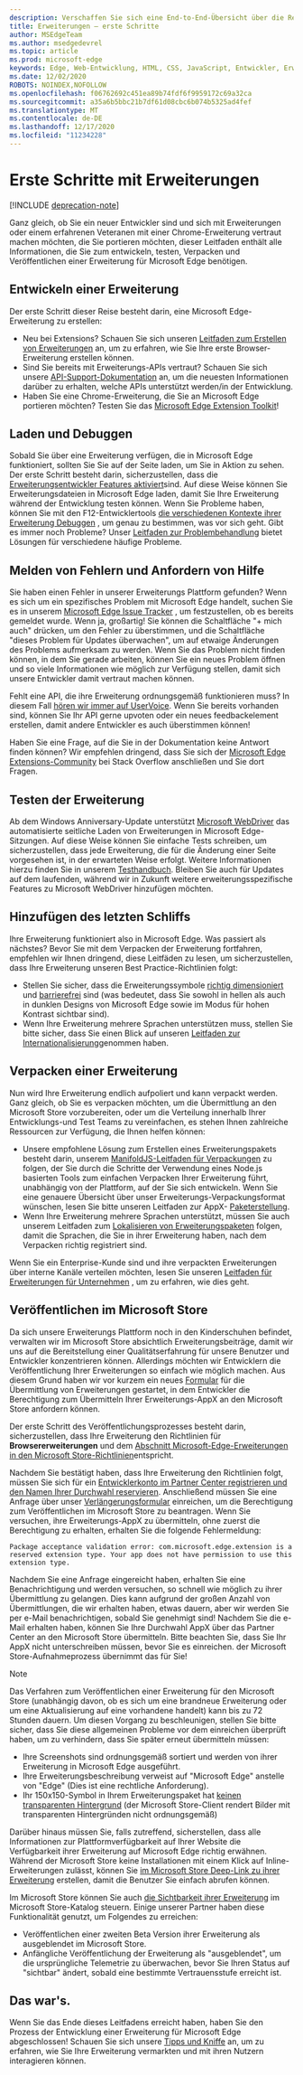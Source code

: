 ```yaml
---
description: Verschaffen Sie sich eine End-to-End-Übersicht über die Reise von der ersten Entwicklung bis zur Verpackung von Microsoft Edge-Erweiterungen.
title: Erweiterungen – erste Schritte
author: MSEdgeTeam
ms.author: msedgedevrel
ms.topic: article
ms.prod: microsoft-edge
keywords: Edge, Web-Entwicklung, HTML, CSS, JavaScript, Entwickler, Erweiterungen
ms.date: 12/02/2020
ROBOTS: NOINDEX,NOFOLLOW
ms.openlocfilehash: f06762692c451ea89b74fdf6f9959172c69a32ca
ms.sourcegitcommit: a35a6b5bbc21b7df61d08cbc6b074b5325ad4fef
ms.translationtype: MT
ms.contentlocale: de-DE
ms.lasthandoff: 12/17/2020
ms.locfileid: "11234228"
---
```

# Erste Schritte mit Erweiterungen  

[!INCLUDE [deprecation-note](includes/deprecation-note.md)]  

Ganz gleich, ob Sie ein neuer Entwickler sind und sich mit Erweiterungen oder einem erfahrenen Veteranen mit einer Chrome-Erweiterung vertraut machen möchten, die Sie portieren möchten, dieser Leitfaden enthält alle Informationen, die Sie zum entwickeln, testen, Verpacken und Veröffentlichen einer Erweiterung für Microsoft Edge benötigen. 

## Entwickeln einer Erweiterung

Der erste Schritt dieser Reise besteht darin, eine Microsoft Edge-Erweiterung zu erstellen: 
- Neu bei Extensions? Schauen Sie sich unseren [Leitfaden zum Erstellen von Erweiterungen](./guides/creating-an-extension.md) an, um zu erfahren, wie Sie Ihre erste Browser-Erweiterung erstellen können. 
- Sind Sie bereits mit Erweiterungs-APIs vertraut? Schauen Sie sich unsere [API-Support-Dokumentation](./api-support.md) an, um die neuesten Informationen darüber zu erhalten, welche APIs unterstützt werden/in der Entwicklung. 
- Haben Sie eine Chrome-Erweiterung, die Sie an Microsoft Edge portieren möchten? Testen Sie das [Microsoft Edge Extension Toolkit](./guides/porting-chrome-extensions.md)!

## Laden und Debuggen

Sobald Sie über eine Erweiterung verfügen, die in Microsoft Edge funktioniert, sollten Sie Sie auf der Seite laden, um Sie in Aktion zu sehen. Der erste Schritt besteht darin, sicherzustellen, dass die [Erweiterungsentwickler Features aktiviert](./guides/adding-and-removing-extensions.md)sind. Auf diese Weise können Sie Erweiterungsdateien in Microsoft Edge laden, damit Sie Ihre Erweiterung während der Entwicklung testen können. Wenn Sie Probleme haben, können Sie mit den F12-Entwicklertools [die verschiedenen Kontexte ihrer Erweiterung Debuggen](./guides/debugging-extensions.md) , um genau zu bestimmen, was vor sich geht. Gibt es immer noch Probleme? Unser [Leitfaden zur Problembehandlung](./troubleshooting.md) bietet Lösungen für verschiedene häufige Probleme. 

## Melden von Fehlern und Anfordern von Hilfe

Sie haben einen Fehler in unserer Erweiterungs Plattform gefunden? Wenn es sich um ein spezifisches Problem mit Microsoft Edge handelt, suchen Sie es in unserem [Microsoft Edge Issue Tracker](https://developer.microsoft.com/microsoft-edge/platform/issues/) , um festzustellen, ob es bereits gemeldet wurde. Wenn ja, großartig! Sie können die Schaltfläche "+ mich auch" drücken, um den Fehler zu überstimmen, und die Schaltfläche "dieses Problem für Updates überwachen", um auf etwaige Änderungen des Problems aufmerksam zu werden. Wenn Sie das Problem nicht finden können, in dem Sie gerade arbeiten, können Sie ein neues Problem öffnen und so viele Informationen wie möglich zur Verfügung stellen, damit sich unsere Entwickler damit vertraut machen können. 

Fehlt eine API, die ihre Erweiterung ordnungsgemäß funktionieren muss? In diesem Fall [hören wir immer auf UserVoice](https://wpdev.uservoice.com/forums/257854-microsoft-edge-developer/category/87962-extensions). Wenn Sie bereits vorhanden sind, können Sie Ihr API gerne upvoten oder ein neues feedbackelement erstellen, damit andere Entwickler es auch überstimmen können! 

Haben Sie eine Frage, auf die Sie in der Dokumentation keine Antwort finden können? Wir empfehlen dringend, dass Sie sich der [Microsoft Edge Extensions-Community](https://stackoverflow.com/questions/tagged/microsoft-edge-extension) bei Stack Overflow anschließen und Sie dort Fragen.

## Testen der Erweiterung

Ab dem Windows Anniversary-Update unterstützt [Microsoft WebDriver](../webdriver/index.md) das automatisierte seitliche Laden von Erweiterungen in Microsoft Edge-Sitzungen. Auf diese Weise können Sie einfache Tests schreiben, um sicherzustellen, dass jede Erweiterung, die für die Änderung einer Seite vorgesehen ist, in der erwarteten Weise erfolgt. Weitere Informationen hierzu finden Sie in unserem [Testhandbuch](./guides/packaging/creating-and-testing-extension-packages.md#automated-testing-with-webdriver). Bleiben Sie auch für Updates auf dem laufenden, während wir in Zukunft weitere erweiterungsspezifische Features zu Microsoft WebDriver hinzufügen möchten.

## Hinzufügen des letzten Schliffs

Ihre Erweiterung funktioniert also in Microsoft Edge. Was passiert als nächstes? Bevor Sie mit dem Verpacken der Erweiterung fortfahren, empfehlen wir Ihnen dringend, diese Leitfäden zu lesen, um sicherzustellen, dass Ihre Erweiterung unseren Best Practice-Richtlinien folgt: 
- Stellen Sie sicher, dass die Erweiterungssymbole [richtig dimensioniert](./guides/design.md) und [barrierefrei](./guides/accessibility.md) sind (was bedeutet, dass Sie sowohl in hellen als auch in dunklen Designs von Microsoft Edge sowie im Modus für hohen Kontrast sichtbar sind). 
- Wenn Ihre Erweiterung mehrere Sprachen unterstützen muss, stellen Sie bitte sicher, dass Sie einen Blick auf unseren [Leitfaden zur Internationalisierung](./guides/internationalization.md)genommen haben. 

## Verpacken einer Erweiterung

Nun wird Ihre Erweiterung endlich aufpoliert und kann verpackt werden. Ganz gleich, ob Sie es verpacken möchten, um die Übermittlung an den Microsoft Store vorzubereiten, oder um die Verteilung innerhalb Ihrer Entwicklungs-und Test Teams zu vereinfachen, es stehen Ihnen zahlreiche Ressourcen zur Verfügung, die Ihnen helfen können: 

- Unsere empfohlene Lösung zum Erstellen eines Erweiterungspakets besteht darin, unserem [ManifoldJS-Leitfaden für Verpackungen](./guides/packaging/using-manifoldjs-to-package-extensions.md) zu folgen, der Sie durch die Schritte der Verwendung eines Node.js basierten Tools zum einfachen Verpacken Ihrer Erweiterung führt, unabhängig von der Plattform, auf der Sie sich entwickeln. Wenn Sie eine genauere Übersicht über unser Erweiterungs-Verpackungsformat wünschen, lesen Sie bitte unseren Leitfaden zur AppX- [Paketerstellung](./guides/packaging/creating-and-testing-extension-packages.md#preparing-the-submission-folder). 
- Wenn Ihre Erweiterung mehrere Sprachen unterstützt, müssen Sie auch unserem Leitfaden zum [Lokalisieren von Erweiterungspaketen](./guides/packaging/localizing-extension-packages.md) folgen, damit die Sprachen, die Sie in ihrer Erweiterung haben, nach dem Verpacken richtig registriert sind. 

Wenn Sie ein Enterprise-Kunde sind und ihre verpackten Erweiterungen über interne Kanäle verteilen möchten, lesen Sie unseren [Leitfaden für Erweiterungen für Unternehmen](./extensions-for-enterprise.md) , um zu erfahren, wie dies geht.  

## Veröffentlichen im Microsoft Store

Da sich unsere Erweiterungs Plattform noch in den Kinderschuhen befindet, verwalten wir im Microsoft Store absichtlich Erweiterungsbeiträge, damit wir uns auf die Bereitstellung einer Qualitätserfahrung für unsere Benutzer und Entwickler konzentrieren können. Allerdings möchten wir Entwicklern die Veröffentlichung Ihrer Erweiterungen so einfach wie möglich machen. Aus diesem Grund haben wir vor kurzem ein neues [Formular](https://aka.ms/extension-request) für die Übermittlung von Erweiterungen gestartet, in dem Entwickler die Berechtigung zum Übermitteln Ihrer Erweiterungs-AppX an den Microsoft Store anfordern können.
 
Der erste Schritt des Veröffentlichungsprozesses besteht darin, sicherzustellen, dass Ihre Erweiterung den Richtlinien für **Browsererweiterungen** und dem [Abschnitt Microsoft-Edge-Erweiterungen in den Microsoft Store-Richtlinien](https://msdn.microsoft.com/library/windows/apps/dn764944.aspx#pol_10_12)entspricht.  

<!--  The first step of the publishing process is to make sure your extension conforms to our [browser extension policy](./microsoft-browser-extension-policy.md) as well as the [Microsoft Edge extensions section of the Microsoft Store Policies](https://msdn.microsoft.com/library/windows/apps/dn764944.aspx#pol_10_12).  -->  

Nachdem Sie bestätigt haben, dass Ihre Erweiterung den Richtlinien folgt, müssen Sie sich für ein [Entwicklerkonto im Partner Center registrieren und den Namen Ihrer Durchwahl reservieren](./guides/packaging/extensions-in-the-windows-dev-center.md). Anschließend müssen Sie eine Anfrage über unser [Verlängerungsformular](https://aka.ms/extension-request) einreichen, um die Berechtigung zum Veröffentlichen im Microsoft Store zu beantragen. Wenn Sie versuchen, ihre Erweiterungs-AppX zu übermitteln, ohne zuerst die Berechtigung zu erhalten, erhalten Sie die folgende Fehlermeldung:

```text
Package acceptance validation error: com.microsoft.edge.extension is a reserved extension type. Your app does not have permission to use this extension type.
```  

Nachdem Sie eine Anfrage eingereicht haben, erhalten Sie eine Benachrichtigung und werden versuchen, so schnell wie möglich zu ihrer Übermittlung zu gelangen. Dies kann aufgrund der großen Anzahl von Übermittlungen, die wir erhalten haben, etwas dauern, aber wir werden Sie per e-Mail benachrichtigen, sobald Sie genehmigt sind! Nachdem Sie die e-Mail erhalten haben, können Sie Ihre Durchwahl AppX über das Partner Center an den Microsoft Store übermitteln. Bitte beachten Sie, dass Sie Ihr AppX nicht unterschreiben müssen, bevor Sie es einreichen. der Microsoft Store-Aufnahmeprozess übernimmt das für Sie!
 
> [!NOTE]
> Das Verfahren zum Veröffentlichen einer Erweiterung für den Microsoft Store (unabhängig davon, ob es sich um eine brandneue Erweiterung oder um eine Aktualisierung auf eine vorhandene handelt) kann bis zu 72 Stunden dauern. Um diesen Vorgang zu beschleunigen, stellen Sie bitte sicher, dass Sie diese allgemeinen Probleme vor dem einreichen überprüft haben, um zu verhindern, dass Sie später erneut übermitteln müssen: 
> - Ihre Screenshots sind ordnungsgemäß sortiert und werden von ihrer Erweiterung in Microsoft Edge ausgeführt. 
> - Ihre Erweiterungsbeschreibung verweist auf "Microsoft Edge" anstelle von "Edge" (Dies ist eine rechtliche Anforderung). 
> - Ihr 150x150-Symbol in Ihrem Erweiterungspaket hat [keinen transparenten Hintergrund](./guides/design.md#microsoft-store-icon) (der Microsoft Store-Client rendert Bilder mit transparenten Hintergründen nicht ordnungsgemäß) 

Darüber hinaus müssen Sie, falls zutreffend, sicherstellen, dass alle Informationen zur Plattformverfügbarkeit auf Ihrer Website die Verfügbarkeit ihrer Erweiterung auf Microsoft Edge richtig erwähnen. Während der Microsoft Store keine Installationen mit einem Klick auf Inline-Erweiterungen zulässt, können Sie [im Microsoft Store Deep-Link zu ihrer Erweiterung](./tips-and-tricks.md#get-a-direct-link-to-your-extension-in-the-microsoft-store) erstellen, damit die Benutzer Sie einfach abrufen können. 

Im Microsoft Store können Sie auch [die Sichtbarkeit ihrer Erweiterung](https://blogs.windows.com/buildingapps/2015/09/10/managing-hidden-apps-beta-apps-and-visibility-of-in-app-purchases-in-dev-center/) im Microsoft Store-Katalog steuern. Einige unserer Partner haben diese Funktionalität genutzt, um Folgendes zu erreichen: 
- Veröffentlichen einer zweiten Beta Version ihrer Erweiterung als ausgeblendet im Microsoft Store.
- Anfängliche Veröffentlichung der Erweiterung als "ausgeblendet", um die ursprüngliche Telemetrie zu überwachen, bevor Sie Ihren Status auf "sichtbar" ändert, sobald eine bestimmte Vertrauensstufe erreicht ist.

## Das war's.

Wenn Sie das Ende dieses Leitfadens erreicht haben, haben Sie den Prozess der Entwicklung einer Erweiterung für Microsoft Edge abgeschlossen! Schauen Sie sich unsere [Tipps und Kniffe](./tips-and-tricks.md) an, um zu erfahren, wie Sie Ihre Erweiterung vermarkten und mit ihren Nutzern interagieren können.
